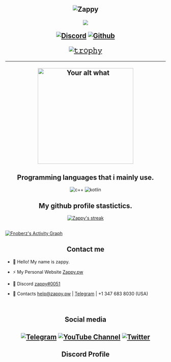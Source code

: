 <h2 align="center">

  
<p align="center">

![Zappy](https://api.creavite.co/out/WWxpo4FffMl7ripzjj_static.png)



  


<p align="center">

[![](https://img.shields.io/badge/ZAPPY-.PW-green?style=for-the-badge&logo=html)](http://zappy.pw/)
  


  

<p align="center">
    <a href="https://discord.gg/MBTkVcJefp">
   <img alt="Discord" src="https://img.shields.io/badge/DISCORD-ZAPPY%230051-blue?style=for-the-badge&logo=DISCORD'"></a>  
  <a href="https://github.com/Fnoberz">
   <img alt="Github" src="https://img.shields.io/github/followers/Fnoberz?color=7289DA&logo=github&label=Followers&style=for-the-badge&logoWidth=10&labelColor=000'"></a>   
  
  
[![𝚝𝚛𝚘𝚙𝚑𝚢](https://github-profile-trophy.vercel.app/?username=ryo-ma&column=8&margin-w=20&margin-h=0&no-bg=true&no-frame=true&theme=dark_dimmed)](https://github.com/ryo-ma)

  ----


<p align="center">
<img src="https://readme-spotify-status-liart.vercel.app/api/run-spotify-status" alt="Your alt what" width="300" align/>
</p>


<h2 align="center">Programming languages that i mainly use.</h2>
<p align="center">
  <img alt="c++" src="https://img.shields.io/badge/-C++-090909?style=for-the-badge&logo=C%2b%2b&logoColor=6296CC"></a> 
  <img alt="kotlin" src="https://img.shields.io/badge/-Kotlin-090909?style=for-the-badge&logo=Kotlin&logoColor=00648B"></a> 
</p>



<h2 align="center">My github profile stastictics.</h2>

<p align="center">
    <a href="https://github.com/Fnoberz">
        <img title="SarnaxLii stats" alt="Zappy's streak" src="https://github-readme-streak-stats.herokuapp.com/?user=Fnoberz&theme=dark&hide_border=true&stroke=f53b3b"/>
    </a>
</p><br>
<a href="https://github.com/Fnoberz"><img alt="Fnoberz's Activity Graph" src="https://activity-graph.herokuapp.com/graph?username=Fnoberz&bg_color=0D1117&color=eca15b&line=eca15b&point=FFFFFF&hide_border=true" /></a>
  



<h2 align="center">Contact me</h2>

- 👋 Hello! My name is zappy.

- ⚡ My Personal Website [Zappy.pw](http://zappy.pw/)

- 💬 Discord [zappy#0051](https://discord.com/users/970882389930807406)

- 📧 Contacts help@zappy.pw | [Telegram](https://t.me/reverse_engineered) | +1 347 683 8030 (USA)


</pre><br>

<h2 align="center">Social media</h2>

<h2 align="center"</h2>

[![Telegram](https://img.shields.io/badge/-Fnoberz-%23282a36?style=for-the-badge&logo=Telegram)](https://t.me/reverse_engineered)
[![YouTube Channel](https://img.shields.io/badge/-YouTube-%23282a36?style=for-the-badge&logoColor=ff0000&logo=YouTube)](https://www.youtube.com/channel/UCbaYhoKHYK-RbYFoXFEBwqA)
<a target="_blank" href="https://twitter.com/FnoberzOfficial"><img alt="Twitter" src="https://img.shields.io/badge/@Fnoberz-%231DA1F2.svg?style=for-the-badge&logo=Twitter&logoColor=white"/></a>


<h2 align="center">Discord Profile</h2><br>
  <p align="center">
    <a href="https://discord.com/users/970882389930807406">
    </a>
</p>
